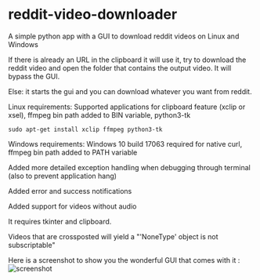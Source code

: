 # reddit-video-downloader
A simple python app with a GUI to download reddit videos on Linux and Windows

If there is already an URL in the clipboard it will use it, try to download the reddit video and open the folder that contains the output video. It will bypass the GUI.

Else: it starts the gui and you can download whatever you want from reddit.

Linux requirements: Supported applications for clipboard feature (xclip or xsel), ffmpeg bin path added to BIN variable, python3-tk

`sudo apt-get install xclip ffmpeg python3-tk`

Windows requirements: Windows 10 build 17063 required for native curl, ffmpeg bin path added to PATH variable

Added more detailed exception handling when debugging through terminal (also to prevent application hang)

Added error and success notifications

Added support for videos without audio

It requires tkinter and clipboard.

Videos that are crossposted will yield a "'NoneType' object is not subscriptable"

Here is a screenshot to show you the wonderful GUI that comes with it :
![screenshot](https://i.imgur.com/NOkrFTZ.png)
